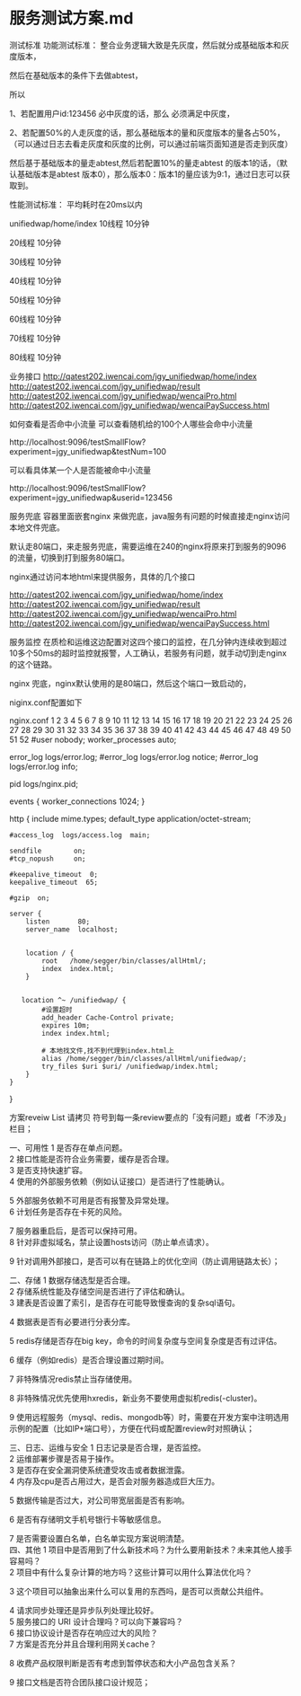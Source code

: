 # 服务测试方案.md

测试标准
功能测试标准：
整合业务逻辑大致是先灰度，然后就分成基础版本和灰度版本，

然后在基础版本的条件下去做abtest，

所以

1、若配置用户id:123456 必中灰度的话，那么 必须满足中灰度，

2、若配置50%的人走灰度的话，那么基础版本的量和灰度版本的量各占50%，（可以通过日志去看走灰度和灰度的比例，可以通过前端页面知道是否走到灰度）





然后基于基础版本的量走abtest,然后若配置10%的量走abtest 的版本1的话，（默认基础版本是abtest 版本0），那么版本0：版本1的量应该为9:1，通过日志可以获取到。

性能测试标准：
平均耗时在20ms以内

unifiedwap/home/index
10线程      10分钟



20线程      10分钟



30线程      10分钟



40线程      10分钟



50线程      10分钟



60线程      10分钟



70线程      10分钟



80线程      10分钟





业务接口
http://qatest202.iwencai.com/jgy_unifiedwap/home/index
http://qatest202.iwencai.com/jgy_unifiedwap/result
http://qatest202.iwencai.com/jgy_unifiedwap/wencaiPro.html
http://qatest202.iwencai.com/jgy_unifiedwap/wencaiPaySuccess.html



如何查看是否命中小流量
可以查看随机给的100个人哪些会命中小流量

http://localhost:9096/testSmallFlow?experiment=jgy_unifiedwap&testNum=100



可以看具体某一个人是否能被命中小流量

http://localhost:9096/testSmallFlow?experiment=jgy_unifiedwap&userid=123456



服务兜底
容器里面嵌套nginx 来做兜底，java服务有问题的时候直接走nginx访问本地文件兜底。

默认走80端口，来走服务兜底，需要运维在240的nginx将原来打到服务的9096的流量，切换到打到服务80端口。

nginx通过访问本地html来提供服务，具体的几个接口

http://qatest202.iwencai.com/jgy_unifiedwap/home/index
http://qatest202.iwencai.com/jgy_unifiedwap/result
http://qatest202.iwencai.com/jgy_unifiedwap/wencaiPro.html
http://qatest202.iwencai.com/jgy_unifiedwap/wencaiPaySuccess.html



服务监控
在质检和运维这边配置对这四个接口的监控，在几分钟内连续收到超过10多个50ms的超时监控就报警，人工确认，若服务有问题，就手动切到走nginx的这个链路。



nginx 兜底，nginx默认使用的是80端口，然后这个端口一致启动的，

niginx.conf配置如下

nginx.conf
1
2
3
4
5
6
7
8
9
10
11
12
13
14
15
16
17
18
19
20
21
22
23
24
25
26
27
28
29
30
31
32
33
34
35
36
37
38
39
40
41
42
43
44
45
46
47
48
49
50
51
52
#user  nobody;
worker_processes  auto;
 
error_log  logs/error.log;
#error_log  logs/error.log  notice;
#error_log  logs/error.log  info;
 
pid        logs/nginx.pid;
 
 
events {
    worker_connections  1024;
}
 
 
http {
    include       mime.types;
    default_type  application/octet-stream;
 
    #access_log  logs/access.log  main;
 
    sendfile        on;
    #tcp_nopush     on;
 
    #keepalive_timeout  0;
    keepalive_timeout  65;
 
    #gzip  on;
 
    server {
        listen       80;
        server_name  localhost;
 
 
        location / {
            root   /home/segger/bin/classes/allHtml/;
            index  index.html;
        }
         
 
       location ^~ /unifiedwap/ {
            #设置超时
            add_header Cache-Control private;
            expires 10m;
            index index.html;
 
            # 本地找文件,找不到代理到index.html上
            alias /home/segger/bin/classes/allHtml/unifiedwap/;
            try_files $uri $uri/ /unifiedwap/index.html;
        }
    }
}


方案reveiw List
请拷贝  符号到每一条review要点的「没有问题」或者「不涉及」栏目；

一、可用性
1	是否存在单点问题。	 	
2	接口性能是否符合业务需要，缓存是否合理。	 	
3	是否支持快速扩容。	 	
4	使用的外部服务依赖（例如认证接口）是否进行了性能确认。	

5	外部服务依赖不可用是否有报警及异常处理。	 	
6	计划任务是否存在卡死的风险。	
 
7	服务器重启后，是否可以保持可用。	 	
8	针对非虚拟域名，禁止设置hosts访问（防止单点请求）。	
 
9	针对调用外部接口，是否可以有在链路上的优化空间（防止调用链路太长）；	
 
二、存储
1	数据存储选型是否合理。	 	
2	存储系统性能及存储空间是否进行了评估和确认。	 	
3	建表是否设置了索引，是否存在可能导致慢查询的复杂sql语句。	

4	数据表是否有必要进行分表分库。	

5	redis存储是否存在big key，命令的时间复杂度与空间复杂度是否有过评估。	
 
6	缓存（例如redis）是否合理设置过期时间。	
 
7	非特殊情况redis禁止当存储使用。	
 
8	非特殊情况优先使用hxredis，新业务不要使用虚拟机redis(-cluster)。	
 
9	使用远程服务（mysql、redis、mongodb等）时，需要在开发方案中注明选用示例的配置（比如IP+端口号），方便在代码或配置review时对照确认；	
 
三、日志、运维与安全
1	日志记录是否合理，是否监控。	 	
2	运维部署步骤是否易于操作。	 	
3	是否存在安全漏洞使系统遭受攻击或者数据泄露。	 	
4	内存及cpu是否占用过大，是否会对服务器造成巨大压力。	

5	数据传输是否过大，对公司带宽层面是否有影响。	
 
6	是否有存储明文手机号银行卡等敏感信息。	
 
7	是否需要设置白名单，白名单实现方案说明清楚。	 	
四、其他
1	项目中是否用到了什么新技术吗？为什么要用新技术？未来其他人接手容易吗？	 	
2	项目中有什么复杂计算的地方吗？这些计算可以用什么算法优化吗？	
 
3	这个项目可以抽象出来什么可以复用的东西吗，是否可以贡献公共组件。	
 
4	请求同步处理还是异步队列处理比较好。	 	
5	服务接口的 URI 设计合理吗？可以向下兼容吗？	 	
6	接口协议设计是否存在响应过大的风险？	 	
7	方案是否充分并且合理利用网关cache？	

8	收费产品权限判断是否有考虑到暂停状态和大小产品包含关系？	

9	接口文档是否符合团队接口设计规范；	 	